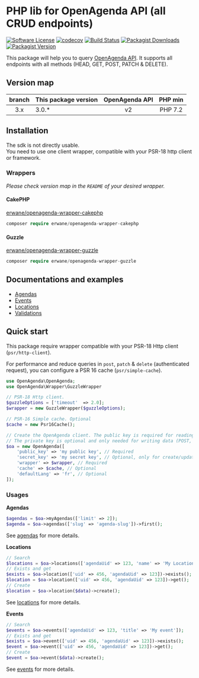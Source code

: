 # PHP lib for OpenAgenda API (all CRUD endpoints)

[![Software License](https://img.shields.io/badge/license-MIT-brightgreen.svg?style=flat-square)](LICENSE)
[![codecov](https://codecov.io/gh/Erwane/openagenda-api/branch/3.x/graph/badge.svg?token=hF5HhETnkg)](https://codecov.io/gh/Erwane/openagenda-api)
[![Build Status](https://github.com/Erwane/openagenda-api/actions/workflows/ci.yml/badge.svg?branch=3.x)](https://github.com/Erwane/openagenda-api/actions)
[![Packagist Downloads](https://img.shields.io/packagist/dt/Erwane/openagenda-api)](https://packagist.org/packages/Erwane/openagenda-api)
[![Packagist Version](https://img.shields.io/packagist/v/Erwane/openagenda-api)](https://packagist.org/packages/Erwane/openagenda-api)

This package will help you to query [OpenAgenda API](https://developers.openagenda.com/).
It supports all endpoints with all methods (HEAD, GET, POST, PATCH & DELETE).

## Version map

| branch | This package version | OpenAgenda API | PHP min |
|:------:|----------------------|:--------------:|:-------:|
|  3.x   | 3.0.*                |       v2       | PHP 7.2 |

## Installation

The sdk is not directly usable.  
You need to use one client wrapper, compatible with your PSR-18 http client or framework.

### Wrappers
_Please check version map in the `README` of your desired wrapper._

#### CakePHP 
[erwane/openagenda-wrapper-cakephp](https://github.com/Erwane/openagenda-wrapper-cakephp)
```php
composer require erwane/openagenda-wrapper-cakephp
```

#### Guzzle 
[erwane/openagenda-wrapper-guzzle](https://github.com/Erwane/openagenda-wrapper-guzzle)
```php
composer require erwane/openagenda-wrapper-guzzle
```

## Documentations and examples

* [Agendas](docs/agendas.md)
* [Events](docs/events.md)
* [Locations](docs/locations.md)
* [Validations](docs/validation.md)

## Quick start

This package require wrapper compatible with your PSR-18 Http client (`psr/http-client`).

For performance and reduce queries in `post`, `patch` & `delete` (authenticated request), you can configure a PSR 16 cache (`psr/simple-cache`).

```php
use OpenAgenda\OpenAgenda;
use OpenAgenda\Wrapper\GuzzleWrapper

// PSR-18 Http client.
$guzzleOptions = ['timeout'  => 2.0];
$wrapper = new GuzzleWrapper($guzzleOptions);

// PSR-16 Simple cache. Optional
$cache = new Psr16Cache();

// Create the OpenAgenda client. The public key is required for reading data (GET)
// The private key is optional and only needed for writing data (POST, PUT, DELETE)
$oa = new OpenAgenda([
    'public_key' => 'my public key', // Required
    'secret_key' => 'my secret key', // Optional, only for create/update/delete
    'wrapper' => $wrapper, // Required
    'cache' => $cache, // Optional
    'defaultLang' => 'fr', // Optional
]);
```

### Usages

**Agendas**
```php
$agendas = $oa->myAgendas(['limit' => 2]);
$agenda = $oa->agendas(['slug' => 'agenda-slug'])->first();
```
See [agendas](docs/agendas.md) for more details.

**Locations**
```php
// Search
$locations = $oa->locations(['agendaUid' => 123, 'name' => 'My Location']);
// Exists and get
$exists = $oa->location(['uid' => 456, 'agendaUid' => 123])->exists();
$location = $oa->location(['uid' => 456, 'agendaUid' => 123])->get();
// Create
$location = $oa->location($data)->create();
```
See [locations](docs/locations.md) for more details.

**Events**
```php
// Search
$events = $oa->events(['agendaUid' => 123, 'title' => 'My event']);
// Exists and get
$exists = $oa->event(['uid' => 456, 'agendaUid' => 123])->exists();
$event = $oa->event(['uid' => 456, 'agendaUid' => 123])->get();
// Create
$event = $oa->event($data)->create();
```
See [events](docs/events.md) for more details.

